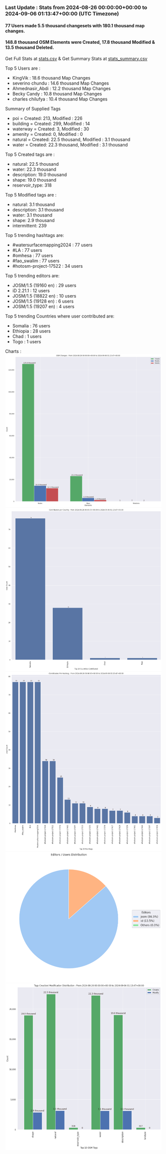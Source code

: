 ### Last Update : Stats from 2024-08-26 00:00:00+00:00 to 2024-09-06 01:13:47+00:00 (UTC Timezone)

#### 77 Users made 5.5 thousand changesets with 180.1 thousand map changes.
#### 148.8 thousand OSM Elements were Created, 17.8 thousand Modified & 13.5 thousand Deleted.
Get Full Stats at [stats.csv](/stats/watersurfacemapping/Daily/stats.csv)
 & Get Summary Stats at [stats_summary.csv](/stats/watersurfacemapping/Daily/stats_summary.csv)

Top 5 Users are : 
- KingVik : 18.6 thousand Map Changes
- severino chundu : 14.6 thousand Map Changes
- Ahmednasir_Abdi : 12.2 thousand Map Changes
- Becky Candy : 10.8 thousand Map Changes
- charles chilufya : 10.4 thousand Map Changes

Summary of Supplied Tags
- poi = Created: 213, Modified : 226
- building = Created: 299, Modified : 14
- waterway = Created: 3, Modified : 30
- amenity = Created: 0, Modified : 0
- natural = Created: 22.5 thousand, Modified : 3.1 thousand
- water = Created: 22.3 thousand, Modified : 3.1 thousand


Top 5 Created tags are :
- natural: 22.5 thousand
- water: 22.3 thousand
- description: 19.0 thousand
- shape: 19.0 thousand
- reservoir_type: 318


Top 5 Modified tags are :
- natural: 3.1 thousand
- description: 3.1 thousand
- water: 3.1 thousand
- shape: 2.9 thousand
- intermittent: 239


Top 5 trending hashtags are:
- #watersurfacemapping2024 : 77 users
- #LA : 77 users
- #omhesa : 77 users
- #fao_swalim : 77 users
- #hotosm-project-17522 : 34 users


Top 5 trending editors are:
- JOSM/1.5 (19160 en) : 29 users
- iD 2.21.1 : 12 users
- JOSM/1.5 (18822 en) : 10 users
- JOSM/1.5 (19128 en) : 6 users
- JOSM/1.5 (19207 en) : 4 users


Top 5 trending Countries where user contributed are:
- Somalia : 76 users
- Ethiopia : 28 users
- Chad : 1 users
- Togo : 1 users


 Charts : 
![Alt text](./stats_osm_changes.png) 
![Alt text](./stats_users_per_country.png) 
![Alt text](./stats_users_per_hashtag.png) 
![Alt text](./stats_editors_pie_chart.png) 
![Alt text](./stats_tags.png) 
